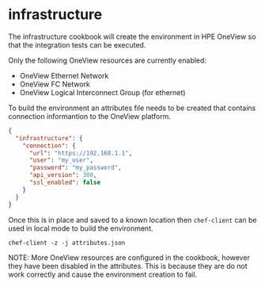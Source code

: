 # infrastructure

The infrastructure cookbook will create the environment in HPE OneView so that the integration tests can be executed.

Only the following OneView resources are currently enabled:

- OneView Ethernet Network
- OneView FC Network
- OneView Logical Interconnect Group (for ethernet)

To build the environment an attributes file needs to be created that contains connection informantion to the OneView platform.

```json
{
  "infrastructure": {
    "connection": {
      "url": "https://192.168.1.1",
      "user": "my_user",
      "password": "my_password",
      "api_version": 300,
      "ssl_enabled": false
    }
  }
}
```

Once this is in place and saved to a known location then `chef-client` can be used in local mode to build the environment.

```
chef-client -z -j attributes.json
```

NOTE: More OneView resources are configured in the cookbook, however they have been disabled in the attributes. This is because they are do not work correctly and cause the environment creation to fail.